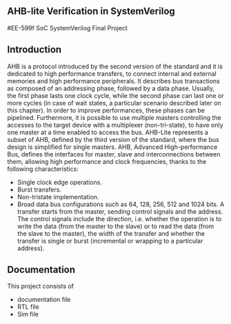 ## AHB-lite Verification in SystemVerilog
#EE-599f SoC SystemVerilog Final Project
## Introduction
AHB is a protocol introduced by the second version of the standard and it is dedicated to high
performance transfers, to connect internal and external memories and high performance peripherals.
It describes bus transactions as composed of an addressing phase, followed by a data phase. Usually,
the first phase lasts one clock cycle, while the second phase can last one or more cycles (in case of wait
states, a particular scenario described later on this chapter). In order to improve performances, these
phases can be pipelined. Furthermore, it is possible to use multiple masters controlling the accesses
to the target device with a multiplexer (non-tri-state), to have only one master at a time enabled to
access the bus.
AHB-Lite represents a subset of AHB, defined by the third version of the standard, where the bus
design is simplified for single masters.
AHB, Advanced High-performance Bus, defines the interfaces for master, slave and interconnections
between them, allowing high performance and clock frequencies, thanks to the following characteristics:
- Single clock edge operations.
- Burst transfers.
- Non-tristate implementation.
- Broad data bus configurations such as 64, 128, 256, 512 and 1024 bits.
A transfer starts from the master, sending control signals and the address. The control signals include
the direction, i.e. whether the operation is to write the data (from the master to the slave) or to read
the data (from the slave to the master), the width of the transfer and whether the transfer is single
or burst (incremental or wrapping to a particular address).

## Documentation
This project consists of 
- documentation file
- RTL file
- Sim file
